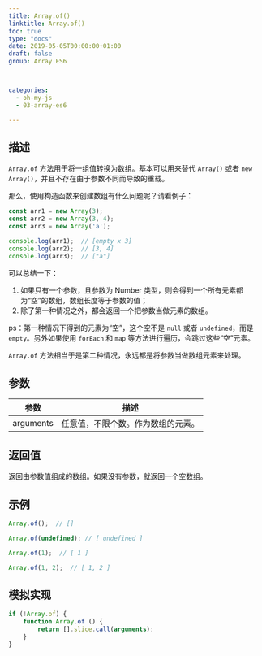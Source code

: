 ```yaml
---
title: Array.of()
linktitle: Array.of()
toc: true
type: "docs"
date: 2019-05-05T00:00:00+01:00
draft: false
group: Array ES6



categories: 
  - oh-my-js
  - 03-array-es6

---
```


## 描述

`Array.of` 方法用于将一组值转换为数组。基本可以用来替代 `Array()` 或者 `new Array()`，并且不存在由于参数不同而导致的重载。

那么，使用构造函数来创建数组有什么问题呢？请看例子：

```js
const arr1 = new Array(3);
const arr2 = new Array(3, 4);
const arr3 = new Array('a');

console.log(arr1);  // [empty x 3]
console.log(arr2);  // [3, 4]
console.log(arr3);  // ["a"]
```

可以总结一下：

1. 如果只有一个参数，且参数为 Number 类型，则会得到一个所有元素都为“空”的数组，数组长度等于参数的值；
2. 除了第一种情况之外，都会返回一个把参数当做元素的数组。

ps：第一种情况下得到的元素为“空”，这个空不是 `null` 或者 `undefined`，而是 `empty`。另外如果使用 `forEach` 和 `map` 等方法进行遍历，会跳过这些“空”元素。

`Array.of` 方法相当于是第二种情况，永远都是将参数当做数组元素来处理。

## 参数

参数 | 描述
--- | ---
arguments | 任意值，不限个数。作为数组的元素。


## 返回值

返回由参数值组成的数组。如果没有参数，就返回一个空数组。


## 示例

```js
Array.of();  // []

Array.of(undefined); // [ undefined ]

Array.of(1);  // [ 1 ]

Array.of(1, 2);  // [ 1, 2 ]
```



## 模拟实现 

```js
if (!Array.of) {
    function Array.of () {
        return [].slice.call(arguments);
    }
}
```
